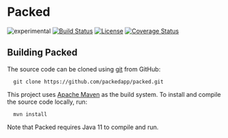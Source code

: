 Packed
======
![experimental](https://img.shields.io/badge/stability-work_in_progress-lightgrey.svg)
[![Build Status](https://api.travis-ci.org/packedapp/packedtmp.svg?branch=master)](https://travis-ci.org/packedapp/packedtmp) [![License](http://img.shields.io/:license-apache-blue.svg)](https://www.apache.org/licenses/LICENSE-2.0.html) [![Coverage Status](https://coveralls.io/repos/github/packedapp/packedtmp/badge.svg?branch=master)](https://coveralls.io/github/packedapp/packedtmp?branch=master)

Building Packed
---------------

The source code can be cloned using [git](http://git-scm.com/) from GitHub:

```
  git clone https://github.com/packedapp/packed.git
```

This project uses [Apache Maven](https://maven.apache.org/) as the build system.
To install and compile the source code locally, run:

```
  mvn install
```

Note that Packed requires Java 11 to compile and run.
